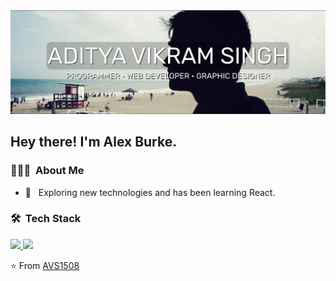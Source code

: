 <img src="https://raw.githubusercontent.com/AVS1508/AVS1508/master/assets/Aditya%20Vikram%20Singh%20Banner.png">

<h2> Hey there! I'm Alex Burke.</h2>

<h3> 👨🏻‍💻 &nbsp;About Me </h3>

- 🤔 &nbsp; Exploring new technologies and has been learning React.

<h3> 🛠 &nbsp;Tech Stack</h3>

<a href="https://github.com/AVS1508">
  <img height="180em" src="https://github-readme-stats.vercel.app/api?username=manitu85&show_icons=true" />
  <img height="180em" src="https://github-readme-stats.vercel.app/api/top-langs/?username=manitu85&layout=compact" />
</a>


⭐️ From [AVS1508](https://github.com/AVS1508)
